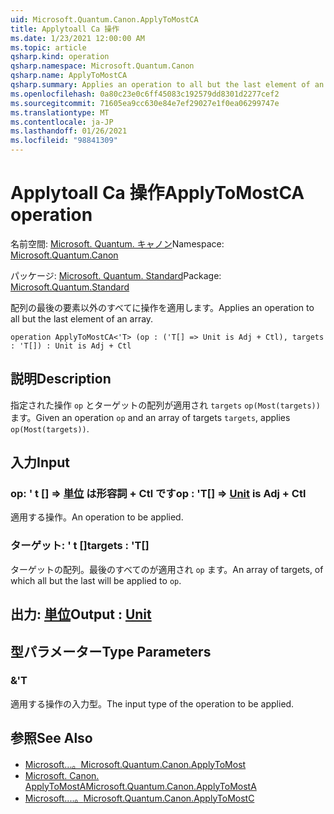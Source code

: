 ```yaml
---
uid: Microsoft.Quantum.Canon.ApplyToMostCA
title: Applytoall Ca 操作
ms.date: 1/23/2021 12:00:00 AM
ms.topic: article
qsharp.kind: operation
qsharp.namespace: Microsoft.Quantum.Canon
qsharp.name: ApplyToMostCA
qsharp.summary: Applies an operation to all but the last element of an array.
ms.openlocfilehash: 0a80c23e0c6ff45083c192579dd8301d2277cef2
ms.sourcegitcommit: 71605ea9cc630e84e7ef29027e1f0ea06299747e
ms.translationtype: MT
ms.contentlocale: ja-JP
ms.lasthandoff: 01/26/2021
ms.locfileid: "98841309"
---
```

# <a name="applytomostca-operation"></a><span data-ttu-id="97d3d-102">Applytoall Ca 操作</span><span class="sxs-lookup"><span data-stu-id="97d3d-102">ApplyToMostCA operation</span></span>

<span data-ttu-id="97d3d-103">名前空間: [Microsoft. Quantum. キャノン](xref:Microsoft.Quantum.Canon)</span><span class="sxs-lookup"><span data-stu-id="97d3d-103">Namespace: [Microsoft.Quantum.Canon](xref:Microsoft.Quantum.Canon)</span></span>

<span data-ttu-id="97d3d-104">パッケージ: [Microsoft. Quantum. Standard](https://nuget.org/packages/Microsoft.Quantum.Standard)</span><span class="sxs-lookup"><span data-stu-id="97d3d-104">Package: [Microsoft.Quantum.Standard](https://nuget.org/packages/Microsoft.Quantum.Standard)</span></span>


<span data-ttu-id="97d3d-105">配列の最後の要素以外のすべてに操作を適用します。</span><span class="sxs-lookup"><span data-stu-id="97d3d-105">Applies an operation to all but the last element of an array.</span></span>

```qsharp
operation ApplyToMostCA<'T> (op : ('T[] => Unit is Adj + Ctl), targets : 'T[]) : Unit is Adj + Ctl
```


## <a name="description"></a><span data-ttu-id="97d3d-106">説明</span><span class="sxs-lookup"><span data-stu-id="97d3d-106">Description</span></span>

<span data-ttu-id="97d3d-107">指定された操作 `op` とターゲットの配列が適用され `targets` `op(Most(targets))` ます。</span><span class="sxs-lookup"><span data-stu-id="97d3d-107">Given an operation `op` and an array of targets `targets`, applies `op(Most(targets))`.</span></span>

## <a name="input"></a><span data-ttu-id="97d3d-108">入力</span><span class="sxs-lookup"><span data-stu-id="97d3d-108">Input</span></span>

### <a name="op--t--unit--is-adj--ctl"></a><span data-ttu-id="97d3d-109">op: ' t [] => [単位](xref:microsoft.quantum.lang-ref.unit)  は形容詞 + Ctl です</span><span class="sxs-lookup"><span data-stu-id="97d3d-109">op : 'T[] => [Unit](xref:microsoft.quantum.lang-ref.unit)  is Adj + Ctl</span></span>

<span data-ttu-id="97d3d-110">適用する操作。</span><span class="sxs-lookup"><span data-stu-id="97d3d-110">An operation to be applied.</span></span>


### <a name="targets--t"></a><span data-ttu-id="97d3d-111">ターゲット: ' t []</span><span class="sxs-lookup"><span data-stu-id="97d3d-111">targets : 'T[]</span></span>

<span data-ttu-id="97d3d-112">ターゲットの配列。最後のすべてのが適用され `op` ます。</span><span class="sxs-lookup"><span data-stu-id="97d3d-112">An array of targets, of which all but the last will be applied to `op`.</span></span>



## <a name="output--unit"></a><span data-ttu-id="97d3d-113">出力: [単位](xref:microsoft.quantum.lang-ref.unit)</span><span class="sxs-lookup"><span data-stu-id="97d3d-113">Output : [Unit](xref:microsoft.quantum.lang-ref.unit)</span></span>



## <a name="type-parameters"></a><span data-ttu-id="97d3d-114">型パラメーター</span><span class="sxs-lookup"><span data-stu-id="97d3d-114">Type Parameters</span></span>

### <a name="t"></a><span data-ttu-id="97d3d-115">&</span><span class="sxs-lookup"><span data-stu-id="97d3d-115">'T</span></span>

<span data-ttu-id="97d3d-116">適用する操作の入力型。</span><span class="sxs-lookup"><span data-stu-id="97d3d-116">The input type of the operation to be applied.</span></span>

## <a name="see-also"></a><span data-ttu-id="97d3d-117">参照</span><span class="sxs-lookup"><span data-stu-id="97d3d-117">See Also</span></span>

- [<span data-ttu-id="97d3d-118">Microsoft...。</span><span class="sxs-lookup"><span data-stu-id="97d3d-118">Microsoft.Quantum.Canon.ApplyToMost</span></span>](xref:Microsoft.Quantum.Canon.ApplyToMost)
- [<span data-ttu-id="97d3d-119">Microsoft. Canon. ApplyToMostA</span><span class="sxs-lookup"><span data-stu-id="97d3d-119">Microsoft.Quantum.Canon.ApplyToMostA</span></span>](xref:Microsoft.Quantum.Canon.ApplyToMostA)
- [<span data-ttu-id="97d3d-120">Microsoft....。</span><span class="sxs-lookup"><span data-stu-id="97d3d-120">Microsoft.Quantum.Canon.ApplyToMostC</span></span>](xref:Microsoft.Quantum.Canon.ApplyToMostC)